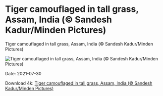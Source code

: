 # Tiger camouflaged in tall grass, Assam, India (© Sandesh Kadur/Minden Pictures)

Tiger camouflaged in tall grass, Assam, India (© Sandesh Kadur/Minden Pictures)

![Tiger camouflaged in tall grass, Assam, India (© Sandesh Kadur/Minden Pictures)](https://bing.com/th?id=OHR.PantheraTigris_EN-US9729163497_UHD.jpg&w=1024&h=576)

Date: 2021-07-30

Download 4k: [Tiger camouflaged in tall grass, Assam, India (© Sandesh Kadur/Minden Pictures)](https://bing.com/th?id=OHR.PantheraTigris_EN-US9729163497_UHD.jpg)

